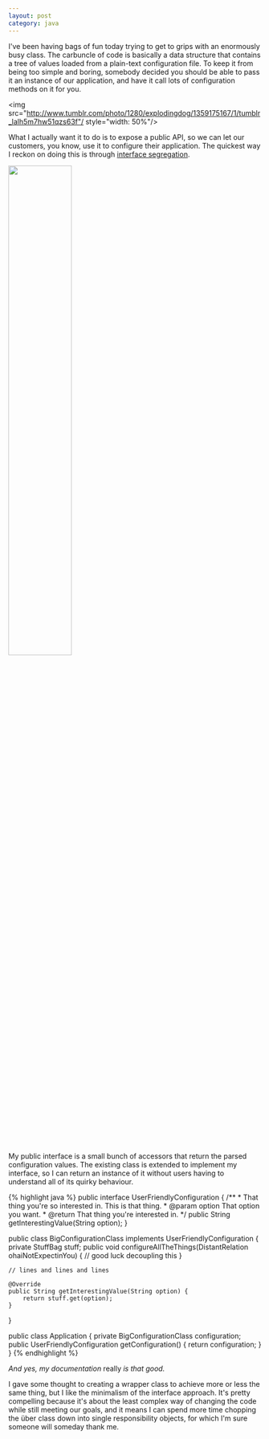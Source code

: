 ```yaml
---
layout: post
category: java
---
```


I've been having bags of fun today trying to get to grips with an
enormously busy class. The carbuncle of code is basically a
data structure that contains a tree of values loaded from a
plain-text configuration file. To keep it from being too simple and
boring, somebody decided you should be able to pass it an instance
of our application, and have it call lots of configuration methods
on it for you.

<img src="http://www.tumblr.com/photo/1280/explodingdog/1359175167/1/tumblr_lalh5m7hw51qzs63f"/ style="width: 50%"/>

What I actually want it to do is to expose a public API, so we can
let our customers, you know, use it to configure their application. The
quickest way I reckon on doing this is through [interface segregation](https://en.wikipedia.org/wiki/Interface_segregation_principle).

<img src="http://www.explodingdog.com/drawing/myrobotgarden.gif" style="width: 50%" />

My public interface is a small bunch of accessors that return
the parsed configuration values. The existing class is extended
to implement my interface, so I can return an instance of it
without users having to understand all of its quirky behaviour.

{% highlight java %}
public interface UserFriendlyConfiguration {
    /**
     * That thing you're so interested in. This is that thing.
     * @param option  That option you want.
     * @return That thing you're interested in.
     */
    public String getInterestingValue(String option);
}

public class BigConfigurationClass implements UserFriendlyConfiguration {
    private StuffBag<Stuff> stuff;
    public void configureAllTheThings(DistantRelation ohaiNotExpectinYou) {
        // good luck decoupling this
    }

    // lines and lines and lines

    @Override
    public String getInterestingValue(String option) {
        return stuff.get(option);
    }
}

public class Application {
    private BigConfigurationClass configuration;
    public UserFriendlyConfiguration getConfiguration() {
        return configuration;
    }
}
{% endhighlight %}

*And yes, my documentation* really *is that good.*

I gave some thought to creating a wrapper class to achieve more or less the
same thing, but I like the minimalism of the interface approach. It's
pretty compelling because it's about the least complex way of changing
the code while still meeting our goals, and it means I can spend more time
chopping the über class down into single responsibility objects, for
which I'm sure someone will someday thank me.
